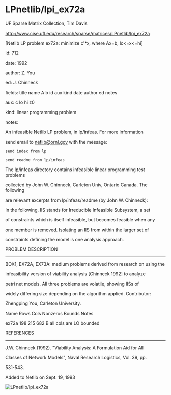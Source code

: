 # LPnetlib/lpi_ex72a

 UF Sparse Matrix Collection, Tim Davis

 http://www.cise.ufl.edu/research/sparse/matrices/LPnetlib/lpi_ex72a

 [Netlib LP problem ex72a: minimize c'*x, where Ax=b, lo<=x<=hi]

 id: 712

 date: 1992

 author: Z. You

 ed: J. Chinneck

 fields: title name A b id aux kind date author ed notes

 aux: c lo hi z0

 kind: linear programming problem

 notes:

 An infeasible Netlib LP problem, in lp/infeas.  For more information        

 send email to netlib@ornl.gov with the message:                             

                                                                             

 	send index from lp                                                         

 	send readme from lp/infeas                                                 

                                                                             

 The lp/infeas directory contains infeasible linear programming test problems

 collected by John W. Chinneck, Carleton Univ, Ontario Canada.  The following

 are relevant excerpts from lp/infeas/readme (by John W. Chinneck):          

                                                                             

 In the following, IIS stands for Irreducible Infeasible Subsystem, a set    

 of constraints which is itself infeasible, but becomes feasible when any    

 one member is removed.  Isolating an IIS from within the larger set of      

 constraints defining the model is one analysis approach.                    

                                                                             

 PROBLEM DESCRIPTION                                                         

 -------------------                                                         

                                                                             

 BOX1, EX72A, EX73A:  medium problems derived from research on using the     

 infeasibility version of viability analysis [Chinneck 1992] to analyze      

 petri net models.  All three problems are volatile, showing IISs of         

 widely differing size depending on the algorithm applied.  Contributor:     

 Zhengping You, Carleton University.                                         

                                                                             

 Name       Rows   Cols   Nonzeros Bounds      Notes                         

 ex72a       198    215      682   B            all cols are LO bounded      

                                                                             

 REFERENCES                                                                  

 ----------                                                                  

                                                                             

 J.W.  Chinneck (1992).  "Viability Analysis:  A Formulation Aid for All     

 Classes of Network Models", Naval Research Logistics, Vol.  39, pp.         

 531-543.                                                                    

                                                                             

 Added to Netlib on Sept. 19, 1993                                           

                                                                             

![LPnetlib/lpi_ex72a](http://yifanhu.net/GALLERY/GRAPHS/GIF_SMALL/LPnetlib@lpi_ex72a.gif)
